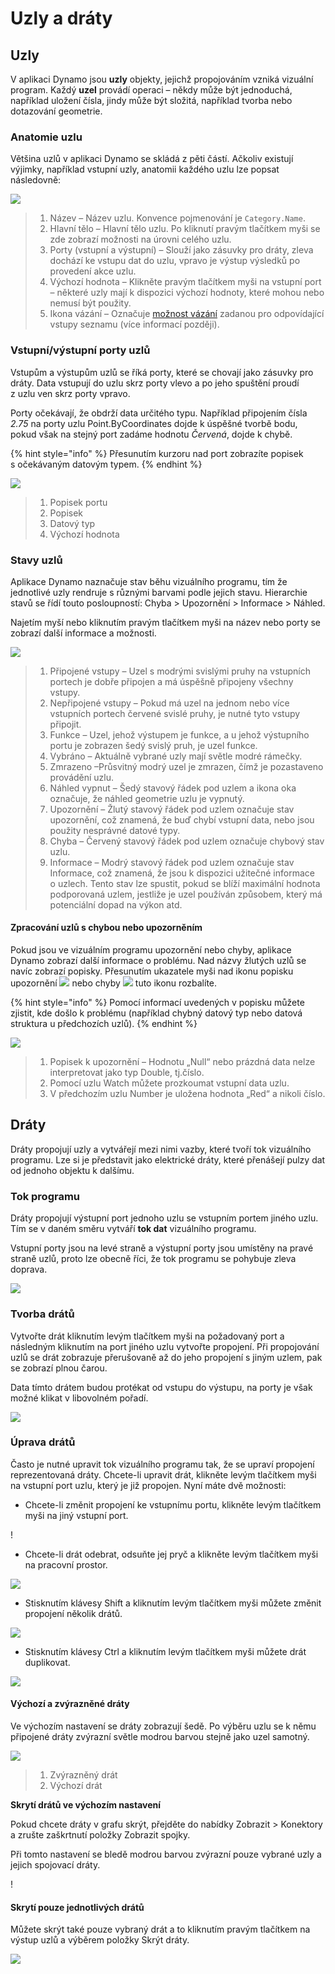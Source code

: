 # Uzly a dráty

## Uzly

V aplikaci Dynamo jsou **uzly** objekty, jejichž propojováním vzniká vizuální program. Každý **uzel** provádí operaci – někdy může být jednoduchá, například uložení čísla, jindy může být složitá, například tvorba nebo dotazování geometrie.

### Anatomie uzlu

Většina uzlů v aplikaci Dynamo se skládá z pěti částí. Ačkoliv existují výjimky, například vstupní uzly, anatomii každého uzlu lze popsat následovně:

![](images/nodesandwires-nodesanatomy.jpg)

> 1. Název – Název uzlu. Konvence pojmenování je `Category.Name`.
> 2. Hlavní tělo – Hlavní tělo uzlu. Po kliknutí pravým tlačítkem myši se zde zobrazí možnosti na úrovni celého uzlu.
> 3. Porty (vstupní a výstupní) – Slouží jako zásuvky pro dráty, zleva dochází ke vstupu dat do uzlu, vpravo je výstup výsledků po provedení akce uzlu.
> 4. Výchozí hodnota – Klikněte pravým tlačítkem myši na vstupní port – některé uzly mají k dispozici výchozí hodnoty, které mohou nebo nemusí být použity.
> 5. Ikona vázání – Označuje [možnost vázání](../5\_essential\_nodes\_and\_concepts/5-4\_designing-with-lists/1-whats-a-list.md#lacing) zadanou pro odpovídající vstupy seznamu (více informací později).

### Vstupní/výstupní porty uzlů

Vstupům a výstupům uzlů se říká porty, které se chovají jako zásuvky pro dráty. Data vstupují do uzlu skrz porty vlevo a po jeho spuštění proudí z uzlu ven skrz porty vpravo.

Porty očekávají, že obdrží data určitého typu. Například připojením čísla _2.75_ na porty uzlu Point.ByCoordinates dojde k úspěšné tvorbě bodu, pokud však na stejný port zadáme hodnotu _Červená_, dojde k chybě.

{% hint style="info" %} Přesunutím kurzoru nad port zobrazíte popisek s očekávaným datovým typem. {% endhint %}

![](images/nodesandwires-nodesinputandtooltip.jpg)

> 1. Popisek portu
> 2. Popisek
> 3. Datový typ
> 4. Výchozí hodnota

### Stavy uzlů

Aplikace Dynamo naznačuje stav běhu vizuálního programu, tím že jednotlivé uzly rendruje s různými barvami podle jejich stavu. Hierarchie stavů se řídí touto posloupností: Chyba > Upozornění > Informace > Náhled.

Najetím myší nebo kliknutím pravým tlačítkem myši na název nebo porty se zobrazí další informace a možnosti.

![](../.gitbook/assets/nodesandwires-nodestates.png)

> 1. Připojené vstupy – Uzel s modrými svislými pruhy na vstupních portech je dobře připojen a má úspěšně připojeny všechny vstupy.
> 2. Nepřipojené vstupy – Pokud má uzel na jednom nebo více vstupních portech červené svislé pruhy, je nutné tyto vstupy připojit.
> 3. Funkce – Uzel, jehož výstupem je funkce, a u jehož výstupního portu je zobrazen šedý svislý pruh, je uzel funkce.
> 4. Vybráno – Aktuálně vybrané uzly mají světle modré rámečky.
> 5. Zmrazeno –Průsvitný modrý uzel je zmrazen, čímž je pozastaveno provádění uzlu.
> 6. Náhled vypnut – Šedý stavový řádek pod uzlem a ikona oka <img src="images/nodesandwires-previewoff.jpg" alt="" data-size="line"> označuje, že náhled geometrie uzlu je vypnutý.
> 7. Upozornění – Žlutý stavový řádek pod uzlem označuje stav upozornění, což znamená, že buď chybí vstupní data, nebo jsou použity nesprávné datové typy.
> 8. Chyba – Červený stavový řádek pod uzlem označuje chybový stav uzlu.
> 9. Informace – Modrý stavový řádek pod uzlem označuje stav Informace, což znamená, že jsou k dispozici užitečné informace o uzlech. Tento stav lze spustit, pokud se blíží maximální hodnota podporovaná uzlem, jestliže je uzel používán způsobem, který má potenciální dopad na výkon atd.

#### Zpracování uzlů s chybou nebo upozorněním

Pokud jsou ve vizuálním programu upozornění nebo chyby, aplikace Dynamo zobrazí další informace o problému. Nad názvy žlutých uzlů se navíc zobrazí popisky. Přesunutím ukazatele myši nad ikonu popisku upozornění ![](images/nodesandwires-nodewarningicon.png) nebo chyby ![](images/nodesandwires-nodeerroricon.png) tuto ikonu rozbalíte.

{% hint style="info" %} Pomocí informací uvedených v popisku můžete zjistit, kde došlo k problému (například chybný datový typ nebo datová struktura u předchozích uzlů). {% endhint %}

![](images/nodesandwires-nodeswithwarningtooltip.jpg)

> 1. Popisek k upozornění – Hodnotu „Null“ nebo prázdná data nelze interpretovat jako typ Double, tj.číslo.
> 2. Pomocí uzlu Watch můžete prozkoumat vstupní data uzlu.
> 3. V předchozím uzlu Number je uložena hodnota „Red“ a nikoli číslo.

## Dráty

Dráty propojují uzly a vytvářejí mezi nimi vazby, které tvoří tok vizuálního programu. Lze si je představit jako elektrické dráty, které přenášejí pulzy dat od jednoho objektu k dalšímu.

### Tok programu <a href="#program-flow" id="program-flow"></a>

Dráty propojují výstupní port jednoho uzlu se vstupním portem jiného uzlu. Tím se v daném směru vytváří **tok dat** vizuálního programu.

Vstupní porty jsou na levé straně a výstupní porty jsou umístěny na pravé straně uzlů, proto lze obecně říci, že tok programu se pohybuje zleva doprava.

![](images/nodesandwires-flowofdata.jpg)

### Tvorba drátů <a href="#creating-wires" id="creating-wires"></a>

Vytvořte drát kliknutím levým tlačítkem myši na požadovaný port a následným kliknutím na port jiného uzlu vytvořte propojení. Při propojování uzlů se drát zobrazuje přerušovaně až do jeho propojení s jiným uzlem, pak se zobrazí plnou čarou.

Data tímto drátem budou protékat od vstupu do výstupu, na porty je však možné klikat v libovolném pořadí.

![](images/nodesandwires-creatingawire.gif)

### Úprava drátů<a href="#editing-wires" id="editing-wires"></a>

Často je nutné upravit tok vizuálního programu tak, že se upraví propojení reprezentovaná dráty. Chcete-li upravit drát, klikněte levým tlačítkem myši na vstupní port uzlu, který je již propojen. Nyní máte dvě možnosti:

* Chcete-li změnit propojení ke vstupnímu portu, klikněte levým tlačítkem myši na jiný vstupní port.

\![](<images/nodesandwires-editwirechangeport(1)(1) (1) (2).gif>)

* Chcete-li drát odebrat, odsuňte jej pryč a klikněte levým tlačítkem myši na pracovní prostor.

![](images/nodesandwires-editwiresremove.gif)

* Stisknutím klávesy Shift a kliknutím levým tlačítkem myši můžete změnit propojení několik drátů.

![](images/nodesandwires-editmultiports.gif)

* Stisknutím klávesy Ctrl a kliknutím levým tlačítkem myši můžete drát duplikovat.

![](images/nodesandwires-duplicatewire.gif)

#### Výchozí a zvýrazněné dráty <a href="#wire-previews" id="wire-previews"></a>

Ve výchozím nastavení se dráty zobrazují šedě. Po výběru uzlu se k němu připojené dráty zvýrazní světle modrou barvou stejně jako uzel samotný.

![](images/nodesandwires-defaultvshighlightedwires.jpg)

> 1. Zvýrazněný drát
> 2. Výchozí drát

**Skrytí drátů ve výchozím nastavení**

Pokud chcete dráty v grafu skrýt, přejděte do nabídky Zobrazit > Konektory a zrušte zaškrtnutí položky Zobrazit spojky.

Při tomto nastavení se bledě modrou barvou zvýrazní pouze vybrané uzly a jejich spojovací dráty.

\![](<images/nodesandwires-hidewiressetting(1) (1).gif>)

#### Skrytí pouze jednotlivých drátů

Můžete skrýt také pouze vybraný drát a to kliknutím pravým tlačítkem na výstup uzlů a výběrem položky Skrýt dráty.

![](images/nodesandwires-hideselectedwire.gif)
